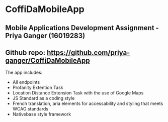 # CoffiDaMobileApp
## Mobile Applications Development Assignment - Priya Ganger (16019283)
## Github repo: https://github.com/priya-ganger/CoffiDaMobileApp

The app includes:
* All endpoints
* Profanity Extention Task 
* Location Distance Extension Task with the use of Google Maps
* JS Standard as a coding style
* French translation, aria elements for accessability and styling that meets WCAG standards
* Nativebase style framework
